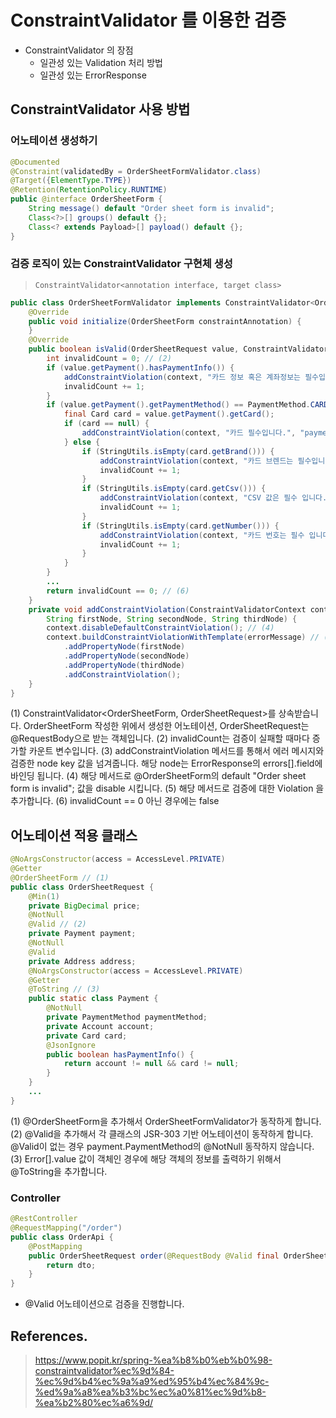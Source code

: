 # ConstraintValidator 를 이용한 검증

- ConstraintValidator 의 장점
  - 일관성 있는 Validation 처리 방법
  - 일관성 있는 ErrorResponse
  
## ConstraintValidator 사용 방법

### 어노테이션 생성하기

```java
@Documented
@Constraint(validatedBy = OrderSheetFormValidator.class)
@Target({ElementType.TYPE})
@Retention(RetentionPolicy.RUNTIME)
public @interface OrderSheetForm {
    String message() default "Order sheet form is invalid";
    Class<?>[] groups() default {};
    Class<? extends Payload>[] payload() default {};
}
```

### 검증 로직이 있는 ConstraintValidator 구현체 생성

> `ConstraintValidator<annotation interface, target class>`

```java
public class OrderSheetFormValidator implements ConstraintValidator<OrderSheetForm, OrderSheetRequest> { // (1)
    @Override
    public void initialize(OrderSheetForm constraintAnnotation) {
    }
    @Override
    public boolean isValid(OrderSheetRequest value, ConstraintValidatorContext context) {
        int invalidCount = 0; // (2)
        if (value.getPayment().hasPaymentInfo()) {
            addConstraintViolation(context, "카드 정보 혹은 계좌정보는 필수입니다.", "payment"); // (3)
            invalidCount += 1;
        }
        if (value.getPayment().getPaymentMethod() == PaymentMethod.CARD) {
            final Card card = value.getPayment().getCard();
            if (card == null) {
                addConstraintViolation(context, "카드 필수입니다.", "payment", "card");
            } else {
                if (StringUtils.isEmpty(card.getBrand())) {
                    addConstraintViolation(context, "카드 브렌드는 필수입니다.", "payment", "card", "brand");
                    invalidCount += 1;
                }
                if (StringUtils.isEmpty(card.getCsv())) {
                    addConstraintViolation(context, "CSV 값은 필수 입니다.", "payment", "card", "csv");
                    invalidCount += 1;
                }
                if (StringUtils.isEmpty(card.getNumber())) {
                    addConstraintViolation(context, "카드 번호는 필수 입니다.", "payment", "card", "number");
                    invalidCount += 1;
                }
            }
        }
        ...
        return invalidCount == 0; // (6)
    }
    private void addConstraintViolation(ConstraintValidatorContext context, String errorMessage,
        String firstNode, String secondNode, String thirdNode) {
        context.disableDefaultConstraintViolation(); // (4)
        context.buildConstraintViolationWithTemplate(errorMessage) // (5)
            .addPropertyNode(firstNode)
            .addPropertyNode(secondNode)
            .addPropertyNode(thirdNode)
            .addConstraintViolation();
    }
}
```

(1) ConstraintValidator<OrderSheetForm, OrderSheetRequest>를 상속받습니다. OrderSheetForm 작성한 위에서 생성한 어노테이션, OrderSheetRequest는 @RequestBody으로 받는 객체입니다.
(2) invalidCount는 검증이 실패할 때마다 증가할 카운트 변수입니다.
(3) addConstraintViolation 메서드를 통해서 에러 메시지와 검증한 node key 값을 넘겨줍니다. 해당 node는 ErrorResponse의 errors[].field에 바인딩 됩니다.
(4) 해당 메서드로 @OrderSheetForm의 default "Order sheet form is invalid"; 값을 disable 시킵니다.
(5) 해당 메서드로 검증에 대한 Violation 을 추가합니다.
(6) invalidCount == 0 아닌 경우에는 false

## 어노테이션 적용 클래스

```java
@NoArgsConstructor(access = AccessLevel.PRIVATE)
@Getter
@OrderSheetForm // (1)
public class OrderSheetRequest {
    @Min(1)
    private BigDecimal price;
    @NotNull
    @Valid // (2)
    private Payment payment;
    @NotNull
    @Valid
    private Address address;
    @NoArgsConstructor(access = AccessLevel.PRIVATE)
    @Getter
    @ToString // (3)
    public static class Payment {
        @NotNull
        private PaymentMethod paymentMethod;
        private Account account;
        private Card card;
        @JsonIgnore
        public boolean hasPaymentInfo() {
            return account != null && card != null;
        }
    }
    ...
}
```

(1) @OrderSheetForm을 추가해서 OrderSheetFormValidator가 동작하게 합니다.
(2) @Valid을 추가해서 각 클래스의 JSR-303 기반 어노테이션이 동작하게 합니다. @Valid이 없는 경우 payment.PaymentMethod의 @NotNull 동작하지 않습니다.
(3) Error[].value 값이 객체인 경우에 해당 객체의 정보를 출력하기 위해서 @ToString을 추가합니다.

### Controller

```java
@RestController
@RequestMapping("/order")
public class OrderApi {
    @PostMapping
    public OrderSheetRequest order(@RequestBody @Valid final OrderSheetRequest dto) {
        return dto;
    }
}
```

- @Valid 어노테이션으로 검증을 진행합니다.

## References.

> https://www.popit.kr/spring-%ea%b8%b0%eb%b0%98-constraintvalidator%ec%9d%84-%ec%9d%b4%ec%9a%a9%ed%95%b4%ec%84%9c-%ed%9a%a8%ea%b3%bc%ec%a0%81%ec%9d%b8-%ea%b2%80%ec%a6%9d/
